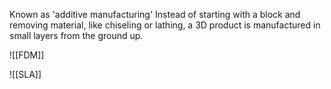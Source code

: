 Known as 'additive manufacturing'
	Instead of starting with a block and removing material, like chiseling or lathing, a 3D product is manufactured in small layers from the ground up.

![[FDM]]

![[SLA]]
